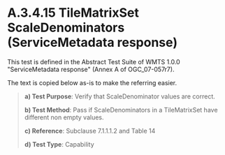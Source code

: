 # A.3.4.15 TileMatrixSet ScaleDenominators (ServiceMetadata response)

This test is defined in the Abstract Test Suite of WMTS 1.0.0 "ServiceMetadata response" (Annex A of OGC_07-057r7).

The text is copied below as-is to make the referring easier.

> **a) Test Purpose**: Verify that ScaleDenominator values are correct.
>
> **b) Test Method**: Pass if ScaleDenominators in a TileMatrixSet have different non empty values.
>
> **c) Reference**: Subclause 7.1.1.1.2 and Table 14
>
> **d) Test Type**: Capability
